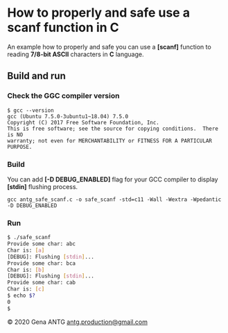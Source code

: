 # How to properly and safe use a scanf function in C

An example how to properly and safe you can use a **[scanf]** function to reading **7/8-bit ASCII** characters in **C** language.

## Build and run

### Check the GGC compiler version

```!
$ gcc --version
gcc (Ubuntu 7.5.0-3ubuntu1~18.04) 7.5.0
Copyright (C) 2017 Free Software Foundation, Inc.
This is free software; see the source for copying conditions.  There is NO
warranty; not even for MERCHANTABILITY or FITNESS FOR A PARTICULAR PURPOSE.
```

### Build

You can add **[-D DEBUG_ENABLED]** flag for your GCC compiler to display **[stdin]** flushing process.

`
gcc antg_safe_scanf.c -o safe_scanf -std=c11 -Wall -Wextra -Wpedantic -D DEBUG_ENABLED
`

### Run

```bash
$ ./safe_scanf
Provide some char: abc
Char is: [a]
[DEBUG]: Flushing [stdin]...
Provide some char: bca
Char is: [b]
[DEBUG]: Flushing [stdin]...
Provide some char: cab
Char is: [c]
$ echo $?
0
$
```

&copy; 2020 Gena ANTG <antg.production@gmail.com>
